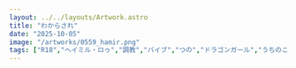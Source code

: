 ```yaml
---
layout: ../../layouts/Artwork.astro
title: "わからされ"
date: "2025-10-05"
image: "/artworks/0559_hamir.png"
tags: ["R18","ヘイミル・ロゥ","調教","バイブ","つの","ドラゴンガール","うちのこ"]
---
```


